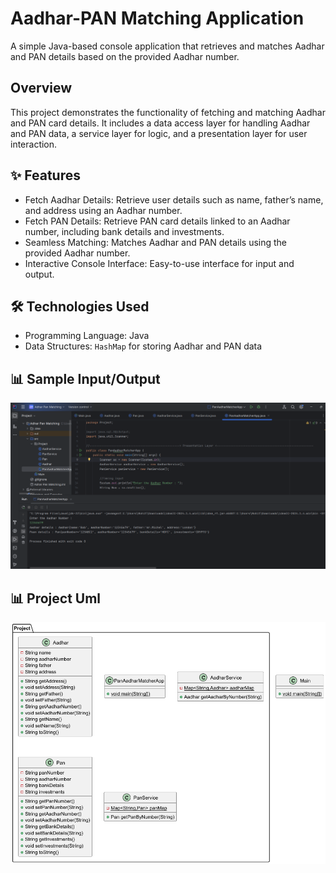 # Aadhar-PAN Matching Application

A simple Java-based console application that retrieves and matches Aadhar and PAN details based on the provided Aadhar number.

##  Overview

This project demonstrates the functionality of fetching and matching Aadhar and PAN card details. It includes a data access layer for handling Aadhar and PAN data, a service layer for logic, and a presentation layer for user interaction.

## ✨ Features

- Fetch Aadhar Details: Retrieve user details such as name, father’s name, and address using an Aadhar number.
- Fetch PAN Details: Retrieve PAN card details linked to an Aadhar number, including bank details and investments.
- Seamless Matching: Matches Aadhar and PAN details using the provided Aadhar number.
- Interactive Console Interface: Easy-to-use interface for input and output.

## 🛠️ Technologies Used

- Programming Language: Java
- Data Structures: `HashMap` for storing Aadhar and PAN data

 ## 📊 Sample Input/Output

![image alt](https://github.com/rohitdhumal-24/core-java-project-1/blob/6c8f5cfaf385f36dfc2ce9332c3e8b1d39ae57d4/adharPanMatcher.png)

## 📊 Project Uml 

![image alt](https://github.com/rohitdhumal-24/core-java-project-1/blob/f1f508777cb2e93f03d50ad51ddb964e79de6207/AdharPanUml.png)
